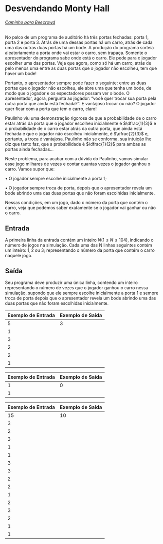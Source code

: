 # Desvendando Monty Hall
###### [Caminho para Beecrowd](https://www.beecrowd.com.br/judge/pt/problems/view/2879)

No palco de um programa de auditório há três portas fechadas: porta $1$, porta $2$ e porta $3$. Atrás de uma dessas portas há um carro, atrás de cada uma das outras duas portas há um bode. A produção do programa sorteia aleatoriamente a porta onde vai estar o carro, sem trapaça. Somente o apresentador do programa sabe onde está o carro. Ele pede para o jogador escolher uma das portas. Veja que agora, como só há um carro, atrás de pelo menos uma entre as duas portas que o jogador não escolheu, tem que haver um bode!

Portanto, o apresentador sempre pode fazer o seguinte: entre as duas portas que o jogador não escolheu, ele abre uma que tenha um bode, de modo que o jogador e os espectadores possam ver o bode. O apresentador, agora, pergunta ao jogador: “você quer trocar sua porta pela outra porta que ainda está fechada?”. E vantajoso trocar ou não? O jogador quer ficar com a porta que tem o carro, claro!

Paulinho viu uma demonstração rigorosa de que a probabilidade de o carro estar atrás da porta que o jogador escolheu inicialmente é $\dfrac{1}{3}$ e a probabilidade de o carro estar atrás da outra porta, que ainda está fechada e que o jogador não escolheu inicialmente, é $\dfrac{2}{3}$ e, portanto, a troca é vantajosa. Paulinho não se conforma, sua intuição lhe diz que tanto faz, que a probabilidade é $\dfrac{1}{2}$ para ambas as portas ainda fechadas...

Neste problema, para acabar com a dúvida do Paulinho, vamos simular esse jogo milhares de vezes e contar quantas vezes o jogador ganhou o carro. Vamos supor que:

• O jogador sempre escolhe inicialmente a porta $1$;

• O jogador sempre troca de porta, depois que o apresentador revela um bode abrindo uma das duas portas que não foram escolhidas inicialmente.

Nessas condições, em um jogo, dado o número da porta que contém o carro, veja que podemos saber exatamente se o jogador vai ganhar ou não o carro.

## Entrada
A primeira linha da entrada contém um inteiro $N (1 ≤ N ≤ 104)$, indicando o número de jogos na simulação. Cada uma das N linhas seguintes contém um inteiro: $1, 2$ ou $3$; representando o número da porta que contém o carro naquele jogo.

## Saída
Seu programa deve produzir uma única linha, contendo um inteiro representando o número de vezes que o jogador ganhou o carro nessa simulação, supondo que ele sempre escolhe inicialmente a porta $1$ e sempre troca de porta depois que o apresentador revela um bode abrindo uma das duas portas que não foram escolhidas inicialmente.

| Exemplo de Entrada | Exemplo de Saída |
|--------------------|------------------|
| 5                  | 3                |
| 1                  |                  |
| 3                  |                  |
| 2                  |                  |
| 2                  |                  |
| 1                  |                  |

| Exemplo de Entrada | Exemplo de Saída |
|--------------------|------------------|
| 1                  | 0                |
| 1                  |                  |

| Exemplo de Entrada | Exemplo de Saída |
|--------------------|------------------|
| 15                 | 10               |
| 3                  |                  |
| 2                  |                  |
| 3                  |                  |
| 1                  |                  |
| 1                  |                  |
| 3                  |                  |
| 3                  |                  |
| 2                  |                  |
| 2                  |                  |
| 1                  |                  |
| 2                  |                  |
| 3                  |                  |
| 2                  |                  |
| 1                  |                  |
| 1                  |                  |
